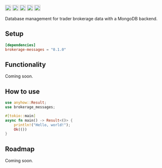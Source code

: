 [<img alt="github" src="https://img.shields.io/badge/github-tfiala?style=for-the-badge&labelColor=555555&logo=github" height="20">](https://github.com/tfiala/brokerage-messages-rs)
[<img alt="crates.io" src="https://img.shields.io/crates/v/brokerage-messages.svg?style=for-the-badge&color=fc8d62&logo=rust" height="20">](https://crates.io/crates/brokerage-messages)
[<img alt="docs.rs" src="https://img.shields.io/badge/docs.rs-66c2a5?style=for-the-badge&labelColor=555555&logoColor=white&logo=docs.rs" height="20">](https://docs.rs/brokerage-messages/latest/brokerage-messages)
[<img alt="build status" src="https://img.shields.io/github/actions/workflow/status/tfiala/brokerage-db-rs/rust.yml?branch=main&style=for-the-badge" height="20">](https://github.com/tfiala/brokerage-messages-rs/actions/workflows/rust.yml)
[<img alt="codecov.io" src="https://img.shields.io/codecov/c/github/tfiala/brokerage-messages-rs?style=for-the-badge" height="20">](https://codecov.io/gh/tfiala/brokerage-messages-rs)

Database management for trader brokerage data with a MongoDB backend.

## Setup

```toml
[dependencies]
brokerage-messages = "0.1.0"
```

## Functionality

Coming soon.

## How to use

```rust
use anyhow::Result;
use brokerage_messages;

#[tokio::main]
async fn main() -> Result<()> {
    println!("Hello, world!");
    Ok(())
}
```

## Roadmap

Coming soon.
